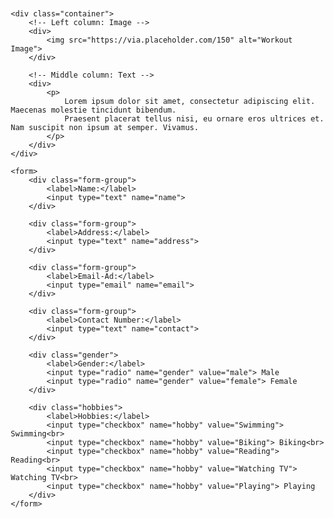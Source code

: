 <!DOCTYPE html>
<html lang="en">
<head>
    <meta charset="UTF-8">
    <meta name="viewport" content="width=device-width, initial-scale=1.0">
    <title>Form Example</title>
    <style>
        body {
            font-family: Arial, sans-serif;
            margin: 20px;
        }
        .container {
            display: grid;
            grid-template-columns: 150px auto 150px;
            grid-gap: 10px;
            align-items: start;
        }
        .form-group {
            display: flex;
            align-items: center;
            margin-bottom: 10px;
        }
        .form-group label {
            width: 120px;
            font-weight: bold;
        }
        input[type="text"], input[type="email"] {
            width: 250px;
            padding: 5px;
            border: 1px solid black;
        }
        img {
            width: 150px;
            height: auto;
        }
        .gender, .hobbies {
            margin-top: 10px;
        }
        .gender label, .hobbies label {
            display: block;
        }
    </style>
</head>
<body>

    <div class="container">
        <!-- Left column: Image -->
        <div>
            <img src="https://via.placeholder.com/150" alt="Workout Image">
        </div>

        <!-- Middle column: Text -->
        <div>
            <p>
                Lorem ipsum dolor sit amet, consectetur adipiscing elit. Maecenas molestie tincidunt bibendum. 
                Praesent placerat tellus nisi, eu ornare eros ultrices et. Nam suscipit non ipsum at semper. Vivamus.
            </p>
        </div>
    </div>

    <form>
        <div class="form-group">
            <label>Name:</label>
            <input type="text" name="name">
        </div>

        <div class="form-group">
            <label>Address:</label>
            <input type="text" name="address">
        </div>

        <div class="form-group">
            <label>Email-Ad:</label>
            <input type="email" name="email">
        </div>

        <div class="form-group">
            <label>Contact Number:</label>
            <input type="text" name="contact">
        </div>

        <div class="gender">
            <label>Gender:</label>
            <input type="radio" name="gender" value="male"> Male
            <input type="radio" name="gender" value="female"> Female
        </div>

        <div class="hobbies">
            <label>Hobbies:</label>
            <input type="checkbox" name="hobby" value="Swimming"> Swimming<br>
            <input type="checkbox" name="hobby" value="Biking"> Biking<br>
            <input type="checkbox" name="hobby" value="Reading"> Reading<br>
            <input type="checkbox" name="hobby" value="Watching TV"> Watching TV<br>
            <input type="checkbox" name="hobby" value="Playing"> Playing
        </div>
    </form>

</body>
</html>
